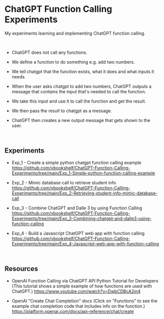 # ChatGPT Function Calling Experiments
My experiments learning and implementing ChatGPT function calling.

<br>

- ChatGPT does not call any functions.
- We define a function to do something e.g. add two numbers.
- We tell chatgpt that the function exists, what it does and what inputs it needs.
- When the user asks chatgpt to add two numbers, ChatGPT outputs a message that contains the input that's needed to call the function.
- We take this input and use it to call the function and get the result.
- We then pass the result to chatgpt as a message.
- ChatGPT then creates a new output message that gets shown to the user.

  <br>

## Experiments

- Exp_1 - Create a simple python chatgpt function calling example<br>
https://github.com/vbookshelf/ChatGPT-Function-Calling-Experiments/tree/main/Exp_1-Simple-python-function-calling-example

- Exp_2 - Mimic database call to retrieve student info<br>
https://github.com/vbookshelf/ChatGPT-Function-Calling-Experiments/tree/main/Exp_2-Retrieving-student-info-mimic-database-call

- Exp_3 - Combine ChatGPT and Dalle 3 by using Function Calling<br>
https://github.com/vbookshelf/ChatGPT-Function-Calling-Experiments/tree/main/Exp_3-Combining-chatgpt-and-dalle3-using-function-calling

- Exp_4 - Build a Javascript ChatGPT web app with function calling<br>
https://github.com/vbookshelf/ChatGPT-Function-Calling-Experiments/tree/main/Exp_4-Javascript-web-app-with-function-calling

<br>

## Resources

- OpenAI Function Calling via ChatGPT API Python Tutorial for Developers<br>
(This tutorial shows a simple example of how functions are used with ChatGPT.)
https://www.youtube.com/watch?v=DwbCDBcA2m4

- OpenAI "Create Chat Completion" docs
(Click on "Functions" to see the example chat completion code that includes info on the function.)<br>
https://platform.openai.com/docs/api-reference/chat/create
